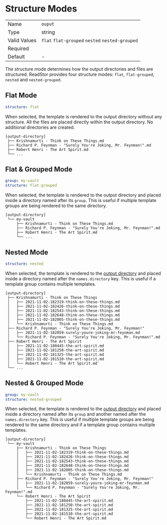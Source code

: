 # Structure Modes

|              |                                                 |
| ------------ | ----------------------------------------------- |
| Name         | `ouput`                                         |
| Type         | string                                          |
| Valid Values | `flat` `flat-grouped` `nested` `nested-grouped` |
| Required     | <i class="fa fa-check"></i>                     |
| Default      | -                                               |

The structure mode determines how the output directories and files are structured. ReadStor provides
four structure modes: `flat`, `flat-grouped`, `nested` and `nested-grouped`.

## Flat Mode

```yaml
structure: flat
```

When selected, the template is rendered to the output directory without any structure. All the files
are placed directly within the output directory. No additional directories are created.

```plaintext
[output-directory]
 ├── Krishnamurti - Think on These Things.md
 ├── Richard P. Feynman - "Surely You're Joking, Mr. Feynman!".md
 ├── Robert Henri - The Art Spirit.md
 └── ...
```

## Flat & Grouped Mode

```yaml
group: my-vault
structure: flat-grouped
```

When selected, the template is rendered to the output directory and placed inside a directory
named after its `group`. This is useful if multiple template groups are being rendered to the same
directory.

```plaintext
[output-directory]
 └── my-vault
     ├── Krishnamurti - Think on These Things.md
     ├── Richard P. Feynman - "Surely You're Joking, Mr. Feynman!".md
     ├── Robert Henri - The Art Spirit.md
     └── ...
```

## Nested Mode

```yaml
structure: nested
```

When selected, the template is rendered to the [output directory][output-directory] and placed
inside a directory named after the `names.directory` key. This is useful if a template group
contains multiple templates.

```plaintext
[output-directory]
 ├── Krishnamurti - Think on These Things
 │   ├── 2021-11-02-182319-think-on-these-things.md
 │   ├── 2021-11-02-182426-think-on-these-things.md
 │   ├── 2021-11-02-182543-think-on-these-things.md
 │   ├── 2021-11-02-182648-think-on-these-things.md
 │   ├── 2021-11-02-182805-think-on-these-things.md
 │   └── Krishnamurti - Think on These Things.md
 ├── Richard P. Feynman - "Surely You're Joking, Mr. Feynman!"
 │   ├── 2021-11-02-182059-surely-youre-joking-mr-feynman.md
 │   └── Richard P. Feynman - "Surely You're Joking, Mr. Feynman!".md
 ├── Robert Henri - The Art Spirit
 │   ├── 2021-11-02-180445-the-art-spirit.md
 │   ├── 2021-11-02-181250-the-art-spirit.md
 │   ├── 2021-11-02-181325-the-art-spirit.md
 │   ├── 2021-11-02-181510-the-art-spirit.md
 │   └── Robert Henri - The Art Spirit.md`
 └── ...
```

## Nested & Grouped Mode

```yaml
group: my-vault
structure: nested-grouped
```

When selected, the template is rendered to the [output directory][output-directory] and placed
inside a directory named after its `group` and another named after the `names.directory` key. This
is useful if multiple template groups are being rendered to the same directory and if a template
group contains multiple templates.

```plaintext
[output-directory]
 └── my-vault
     ├── Krishnamurti - Think on These Things
     │   ├── 2021-11-02-182319-think-on-these-things.md
     │   ├── 2021-11-02-182426-think-on-these-things.md
     │   ├── 2021-11-02-182543-think-on-these-things.md
     │   ├── 2021-11-02-182648-think-on-these-things.md
     │   ├── 2021-11-02-182805-think-on-these-things.md
     │   └── Krishnamurti - Think on These Things.md
     ├── Richard P. Feynman - "Surely You're Joking, Mr. Feynman!"
     │   ├── 2021-11-02-182059-surely-youre-joking-mr-feynman.md
     │   └── Richard P. Feynman - "Surely You're Joking, Mr. Feynman!".md
     └── Robert Henri - The Art Spirit
         ├── 2021-11-02-180445-the-art-spirit.md
         ├── 2021-11-02-181250-the-art-spirit.md
         ├── 2021-11-02-181325-the-art-spirit.md
         ├── 2021-11-02-181510-the-art-spirit.md
         └── Robert Henri - The Art Spirit.md
```

[output-directory]: ../../intro/options/global.md#--output-directory-path
